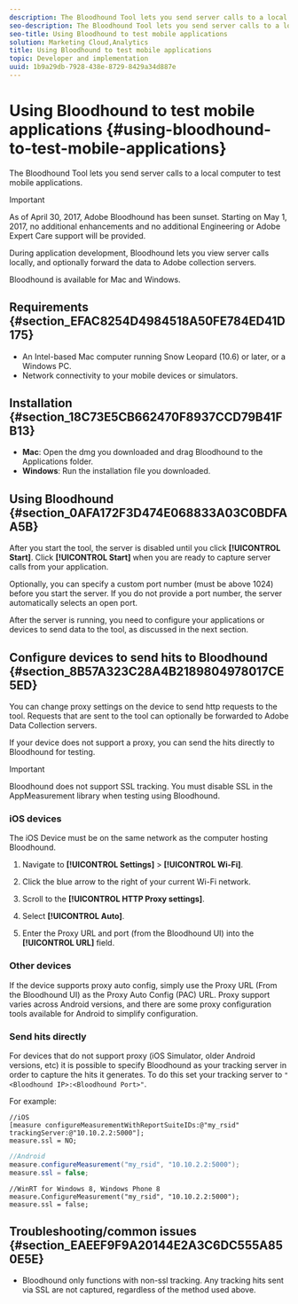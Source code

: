 ```yaml
---
description: The Bloodhound Tool lets you send server calls to a local computer to test mobile applications.
seo-description: The Bloodhound Tool lets you send server calls to a local computer to test mobile applications.
seo-title: Using Bloodhound to test mobile applications
solution: Marketing Cloud,Analytics
title: Using Bloodhound to test mobile applications
topic: Developer and implementation
uuid: 1b9a29db-7928-438e-8729-8429a34d887e
---
```


# Using Bloodhound to test mobile applications {#using-bloodhound-to-test-mobile-applications}

The Bloodhound Tool lets you send server calls to a local computer to test mobile applications.

>[!IMPORTANT]
>
>As of April 30, 2017, Adobe Bloodhound has been sunset. Starting on May 1, 2017, no additional enhancements and no additional Engineering or Adobe Expert Care support will be provided.

During application development, Bloodhound lets you view server calls locally, and optionally forward the data to Adobe collection servers.

Bloodhound is available for Mac and Windows.

## Requirements {#section_EFAC8254D4984518A50FE784ED41D175}

* An Intel-based Mac computer running Snow Leopard (10.6) or later, or a Windows PC. 
* Network connectivity to your mobile devices or simulators.

## Installation {#section_18C73E5CB662470F8937CCD79B41FB13}

* **Mac**: Open the dmg you downloaded and drag Bloodhound to the Applications folder. 
* **Windows**: Run the installation file you downloaded.

## Using Bloodhound {#section_0AFA172F3D474E068833A03C0BDFAA5B}

After you start the tool, the server is disabled until you click **[!UICONTROL Start]**. Click **[!UICONTROL Start]** when you are ready to capture server calls from your application.

Optionally, you can specify a custom port number (must be above 1024) before you start the server. If you do not provide a port number, the server automatically selects an open port.

After the server is running, you need to configure your applications or devices to send data to the tool, as discussed in the next section.

## Configure devices to send hits to Bloodhound {#section_8B57A323C28A4B2189804978017CE5ED}

You can change proxy settings on the device to send http requests to the tool. Requests that are sent to the tool can optionally be forwarded to Adobe Data Collection servers.

If your device does not support a proxy, you can send the hits directly to Bloodhound for testing.

>[!IMPORTANT]
>
>Bloodhound does not support SSL tracking. You must disable SSL in the AppMeasurement library when testing using Bloodhound.

### iOS devices

The iOS Device must be on the same network as the computer hosting Bloodhound.

1. Navigate to **[!UICONTROL Settings]** > **[!UICONTROL Wi-Fi]**. 

1. Click the blue arrow to the right of your current Wi-Fi network. 
1. Scroll to the **[!UICONTROL HTTP Proxy settings]**. 
1. Select **[!UICONTROL Auto]**. 
1. Enter the Proxy URL and port (from the Bloodhound UI) into the **[!UICONTROL URL]** field.

### Other devices

If the device supports proxy auto config, simply use the Proxy URL (From the Bloodhound UI) as the Proxy Auto Config (PAC) URL. Proxy support varies across Android versions, and there are some proxy configuration tools available for Android to simplify configuration.

### Send hits directly

For devices that do not support proxy (iOS Simulator, older Android versions, etc) it is possible to specify Bloodhound as your tracking server in order to capture the hits it generates. To do this set your tracking server to `"<Bloodhound IP>:<Bloodhound Port>"`.

For example:

```
//iOS 
[measure configureMeasurementWithReportSuiteIDs:@"my_rsid" trackingServer:@"10.10.2.2:5000"]; 
measure.ssl = NO; 

```

```java
//Android 
measure.configureMeasurement("my_rsid", "10.10.2.2:5000"); 
measure.ssl = false;
```

```
//WinRT for Windows 8, Windows Phone 8 
measure.ConfigureMeasurement("my_rsid", "10.10.2.2:5000"); 
measure.ssl = false;
```

## Troubleshooting/common issues {#section_EAEEF9F9A20144E2A3C6DC555A850E5E}

* Bloodhound only functions with non-ssl tracking. Any tracking hits sent via SSL are not captured, regardless of the method used above.

